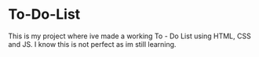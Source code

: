 # To-Do-List
This is my project where ive made a working To - Do List using HTML, CSS and JS.
I know this is not perfect as im still learning.

